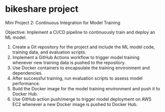 # bikeshare project
Mini Project 2: Continuous Integration for Model Training

Objective: Implement a CI/CD pipeline to continuously train and deploy an ML model.
1. Create a Git repository for the project and include the ML model code, training
data, and evaluation scripts.
2. Implement a GitHub Actions workflow to trigger model training whenever new
training data is pushed to the repository.
3. Use Docker containers to encapsulate the training environment and
dependencies.
4. After successful training, run evaluation scripts to assess model performance.
5. Build the Docker image for the model training environment and push it to Docker
Hub.
6. Use GitHub action push/merge to trigger model deployment on AWS EC2
whenever a new Docker image is pushed to Docker Hub.
